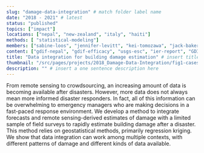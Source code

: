 ```yaml
---
slug: "damage-data-integration" # match folder label name
date: "2018 - 2021" # latest 
status: "published"
topics: ["impact"]
locations: ["nepal", "new-zealand", "italy", "haiti"]
methods: [ "statistical-modeling"]
members: ["sabine-loos", "jennifer-levitt", "kei-tomozawa", "jack-baker", "david-lallemant", "sangho-yun", "nama-budhathoki"] # insert your slug here, e.g., "sabine-loos"
content: ["gdif-nepal", "gdif-efficacy", "usgs-esc", "ier-report", "GDIF1-code", "Geo4Dev", "GDIF2-code"]
title: "Data integration for building damage estimation" # insert title here
thumbnail: "/src/pages/projects/2018_Damage-Data-Integration/fig1-casestudies.png"
description: "" # insert a one sentence description here
---
```


From remote sensing to crowdsourcing, an increasing amount of data is becoming available after disasters. However, more data does not always mean more informed disaster responders. In fact, all of this information can be overwhelming to emergency managers who are making decisions in a fast-paced response environment. We develop a method to integrate forecasts and remote sensing-derived estimates of damage with a limited sample of field surveys to rapidly estimate building damage after a disaster. This method relies on geostatistical methods, primarily regression kriging. We show that data integration can work among multiple contexts, with different patterns of damage and different kinds of data available.